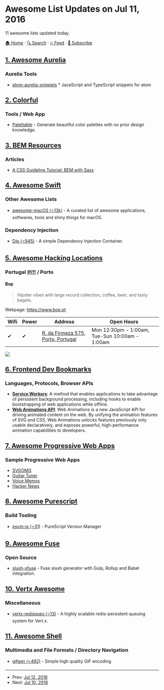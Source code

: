 # Awesome List Updates on Jul 11, 2016

11 awesome lists updated today.

[🏠 Home](/README.md) · [🔍 Search](https://test.trackawesomelist.com/search/) · [🔥 Feed](https://test.trackawesomelist.com/feed.xml) · [📮 Subscribe](https://trackawesomelist.us17.list-manage.com/subscribe?u=d2f0117aa829c83a63ec63c2f&id=36a103854c)



## [1. Awesome Aurelia](/content/aurelia-contrib/awesome-aurelia/README.md)

### Aurelia Tools

*   [atom-aurelia-snippets](https://atom.io/packages/atom-aurelia-snippets) \* JavaScript and TypeScript snippets for atom

## [2. Colorful](/content/Siddharth11/Colorful/README.md)

### Tools / Web App

*   [Palettable](http://www.palettable.io/) - Generate beautiful color palettes with no prior design knowledge.

## [3. BEM Resources](/content/sturobson/BEM-resources/README.md)

### Articles

*   [A CSS Guideline Tutorial: BEM with Sass](https://assist-software.net/blog/css-guideline-tutorial-bem-sass)

## [4. Awesome Swift](/content/matteocrippa/awesome-swift/README.md)

### Other Awesome Lists

*   [awesome-macOS (⭐13k)](https://github.com/iCHAIT/awesome-macOS) - A curated list of awesome applications, softwares, tools and shiny things for macOS.

### Dependency Injection

*   [Dip (⭐945)](https://github.com/AliSoftware/Dip) - A simple Dependency Injection Container.

## [5. Awesome Hacking Locations](/content/daviddias/awesome-hacking-locations/README.md)

### Portugal 🇵🇹 / Porto

#### Bop

> Hipster vibes with large record collection, coffee, beer, and tasty bagels.

Webpage: <https://www.bop.pt>

| Wifi | Power | Address                                                               | Open Hours                                     |
| ---- | ----- | --------------------------------------------------------------------- | ---------------------------------------------- |
| ✔    | ✔     | [R. da Firmeza 575, Porto, Portugal](https://goo.gl/maps/wpxTd6PzQEw) | Mon 12:30pm - 1:00am, Tue-Sun 10:00am - 1:00am |

![](http://www.speedtest.net/result/5468130872.png)

## [6. Frontend Dev Bookmarks](/content/dypsilon/frontend-dev-bookmarks/README.md)

### Languages, Protocols, Browser APIs

*   **[Service Workers](https://github.com/dypsilon/frontend-dev-bookmarks/blob/master/README.md/languages-protocols-browser-apis/service-workers.md)**: A method that enables applications to take advantage of persistent background processing, including hooks to enable bootstrapping of web applications while offline.
*   **[Web Animations API](https://github.com/dypsilon/frontend-dev-bookmarks/blob/master/README.md/animation/web-animations-api.md)**: Web Animations is a new JavaScript API for driving animated content on the web. By unifying the animation features of SVG and CSS, Web Animations unlocks features previously only usable declaratively, and exposes powerful, high-performance animation capabilities to developers.

## [7. Awesome Progressive Web Apps](/content/TalAter/awesome-progressive-web-apps/README.md)

### Sample Progressive Web Apps

*   [SVGOMG](https://jakearchibald.github.io/svgomg/)
*   [Guitar Tuner](https://aerotwist.com/blog/guitar-tuner/)
*   [Voice Memos](https://voice-memos.appspot.com/)
*   [Hacker News](https://react-hn.appspot.com/)

## [8. Awesome Purescript](/content/passy/awesome-purescript/README.md)

### Build Tooling

*   [psvm-js (⭐31)](https://github.com/ThomasCrvsr/psvm-js) - PureScript Version Manager

## [9. Awesome Fuse](/content/fuse-compound/awesome-fuse/README.md)

### Open Source

*   [slush-xfuse](https://www.npmjs.com/package/slush-xfuse) - Fuse slush generator with Gulp, Rollup and Babel integration.

## [10. Vertx Awesome](/content/vert-x3/vertx-awesome/README.md)

### Miscellaneous

*   [vertx-redisques (⭐13)](https://github.com/swisspush/vertx-redisques) - A highly scalable redis-persistent queuing system for Vert.x.

## [11. Awesome Shell](/content/alebcay/awesome-shell/README.md)

### Multimedia and File Formats / Directory Navigation

*   [gifgen (⭐492)](https://github.com/lukechilds/gifgen) - Simple high quality GIF encoding

---

- Prev: [Jul 12, 2016](/content/2016/07/12/README.md)
- Next: [Jul 10, 2016](/content/2016/07/10/README.md)